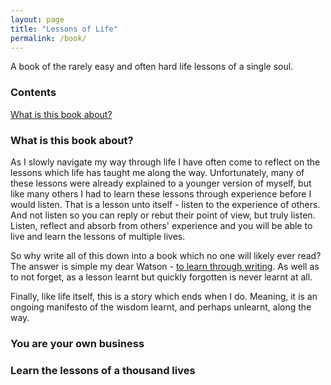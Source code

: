 ```yaml
---
layout: page
title: "Lessons of Life"
permalink: /book/
---
```

A book of the rarely easy and often hard life lessons of a single soul.

### Contents
<a href="#about">What is this book about?</a>

### <b id='about'>What is this book about?</b>
As I slowly navigate my way through life I have often come to reflect on the lessons which life has taught me along the way. Unfortunately, many of these lessons were already explained to a younger version of myself, but like many others I had to learn these lessons through experience before I would listen. That is a lesson unto itself - listen to the experience of others. And not listen so you can reply or rebut their point of view, but truly listen. Listen, reflect and absorb from others' experience and you will be able to live and learn the lessons of multiple lives.

So why write all of this down into a book which no one will likely ever read? The answer is simple my dear Watson - <a href="https://dequincey.blog/2018/01/01/why-I-write/">to learn through writing</a>. As well as to not forget, as a lesson learnt but quickly forgotten is never learnt at all. 

Finally, like life itself, this is a story which ends when I do. Meaning, it is an ongoing manifesto of the wisdom learnt, and perhaps unlearnt, along the way. 

### You are your own business
### Learn the lessons of a thousand lives
###  
